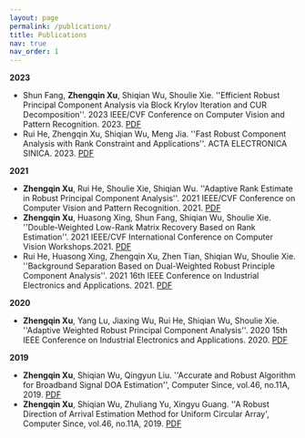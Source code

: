 ```yaml
---
layout: page
permalink: /publications/
title: Publications
nav: true
nav_order: 1
---
```


**2023**
- Shun Fang, **Zhengqin Xu**, Shiqian Wu, Shoulie Xie. ''Efficient Robust Principal Component Analysis via Block Krylov Iteration and CUR Decomposition''. 2023 IEEE/CVF Conference on Computer Vision and Pattern Recognition. 2023.  [PDF](../assets/pdf/2023_CVPR_ERPCA.pdf)
- Rui He, Zhengqin Xu, Shiqian Wu, Meng Jia. ''Fast Robust Component Analysis with Rank Constraint and Applications''. ACTA ELECTRONICA SINICA. 2023. [PDF](../assets/pdf/2023_AES.pdf)

**2021**
- **Zhengqin Xu**, Rui He, Shoulie Xie, Shiqian Wu. ''Adaptive Rank Estimate in Robust Principal Component Analysis''. 2021 IEEE/CVF Conference on Computer Vision and Pattern Recognition. 2021.  [PDF](../assets/pdf/2021_CVPR_ARERPCA.pdf)
- **Zhengqin Xu**, Huasong Xing, Shun Fang, Shiqian Wu, Shoulie Xie. ''Double-Weighted Low-Rank Matrix Recovery Based on Rank Estimation''. 2021 IEEE/CVF International Conference on Computer Vision Workshops.2021.  [PDF](../assets/pdf/2021_ICCV_DWRPCA.pdf)
- Rui He, Huasong Xing, Zhengqin Xu, Zhen Tian, Shiqian Wu, Shoulie Xie. ''Background Separation Based on Dual-Weighted Robust Principle Component Analysis''. 2021 16th IEEE Conference on Industrial Electronics and Applications. 2021.  [PDF](../assets/pdf/2021_ICIEA_DWRPCA.pdf)

**2020**
- **Zhengqin Xu**, Yang Lu, Jiaxing Wu, Rui He, Shiqian Wu, Shoulie Xie. ''Adaptive Weighted Robust Principal Component Analysis''. 2020 15th IEEE Conference on Industrial Electronics and Applications. 2020.  [PDF](../assets/pdf/2020_ICIEA_AWRPCA.pdf)

**2019**
- **Zhengqin Xu**, Shiqian Wu, Qingyun Liu. ''Accurate and Robust Algorithm for Broadband Signal DOA Estimation'', Computer Since, vol.46, no.11A, 2019. [PDF](../assets/pdf/2019_CS.pdf)
- **Zhengqin Xu**, Shiqian Wu, Zhuliang Yu, Xingyu Guang. ''A Robust Direction of Arrival Estimation Method for Uniform Circular Array', Computer Since, vol.46, no.11A, 2019. [PDF](../assets/pdf/2019_sensors.pdf)
